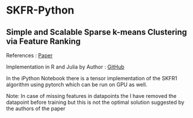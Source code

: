 # SKFR-Python
## Simple and Scalable Sparse k-means Clustering via Feature Ranking

References : [Paper](https://arxiv.org/abs/2002.08541)

Implementation in R and Julia by Author : [GitHub](https://github.com/ZhiyueZ/SKFR)

In the iPython Notebook there is a tensor implementation of the SKFR1 algorithm using pytorch which can be run on GPU as well.

Note: In case of missing features in datapoints the I have removed the datapoint before training but this is not the optimal solution suggested by the authors of the paper

